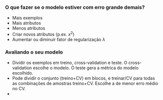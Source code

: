 ### O que fazer se o modelo estiver com erro grande demais?

* Mais exemplos
* Mais atributos
* Menos atributos
* Criar novos atributos (p.ex. $x^2$)
* Aumentar ou diminuir fator de regularização $\lambda$

### Avaliando o seu modelo

* Dividir os exemplos em treino, cross-validation e teste. O cross-validation escolhe o modelo. O teste gera a métrica do modelo escolhido.
* Pode dividir o conjunto (treino+CV) em blocos, e treinar/CV para todas as combinações de amostras treino+CV. Escolhe a de menor erro médio no CV.
* 
